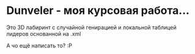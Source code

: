 # Dunveler - моя курсовая работа...

Это 3D лабиринт с случайной генирацией и локальной таблицей лидеров основанной на .xml

А чо ещё написать то? :Р
